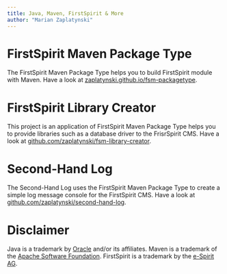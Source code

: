 ```yaml
---
title: Java, Maven, FirstSpirit & More
author: "Marian Zaplatynski"
---
```


# FirstSpirit Maven Package Type

The FirstSpirit Maven Package Type helps you to build FirstSpirit module with Maven. Have a look at
[zaplatynski.github.io/fsm-packagetype](https://zaplatynski.github.io/fsm-packagetype/).

# FirstSpirit Library Creator

This project is an application of FirstSpirit Maven Package Type helps you to provide libraries 
such as a database driver to the FrisrSpirit CMS. Have a look at
[github.com/zaplatynski/fsm-library-creator](https://github.com/zaplatynski/fsm-library-creator).

# Second-Hand Log

The Second-Hand Log uses the FirstSpirit Maven Package Type to create a simple log message 
console for the FirstSpirit CMS. Have a look at
[github.com/zaplatynski/second-hand-log](https://github.com/zaplatynski/second-hand-log).

#  Disclaimer

Java is a trademark by [Oracle](https://www.oracle.com/) and/or its affiliates. Maven is a 
trademark of the [Apache Software Foundation](https://www.apache.org). FirstSpirit is a 
trademark by the [e-Spirit AG](http://www.e-spirit.com/).
